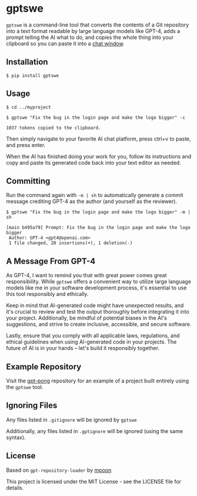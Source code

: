 # gptswe

`gptswe` is a command-line tool that converts the contents of a Git repository into a text format readable by large language models like GPT-4, adds a prompt telling the AI what to do, and copies the whole thing into your clipboard so you can paste it into a [chat window](https://chat.openai.com/chat).


## Installation

```
$ pip install gptswe
```

## Usage

```
$ cd ../myproject

$ gptswe "Fix the bug in the login page and make the logo bigger" -c

1037 tokens copied to the clipboard.
```

Then simply navigate to your favorite AI chat platform, press ctrl+v to paste, and press enter.

When the AI has finished doing your work for you, follow its instructions and copy and paste its generated code back into your text editor as needed.


## Committing

Run the command again with `-m | sh` to automatically generate a commit message crediting GPT-4 as the author (and yourself as the reviewer).

```
$ gptswe "Fix the bug in the login page and make the logo bigger" -m | sh

[main b495a79] Prompt: Fix the bug in the login page and make the logo bigger
 Author: GPT-4 <gpt4@openai.com>
 1 file changed, 20 insertions(+), 1 deletion(-)

```

## A Message From GPT-4

As GPT-4, I want to remind you that with great power comes great responsibility. While `gptswe` offers a convenient way to utilize large language models like me in your software development process, it's essential to use this tool responsibly and ethically.

Keep in mind that AI-generated code might have unexpected results, and it's crucial to review and test the output thoroughly before integrating it into your project. Additionally, be mindful of potential biases in the AI's suggestions, and strive to create inclusive, accessible, and secure software.

Lastly, ensure that you comply with all applicable laws, regulations, and ethical guidelines when using AI-generated code in your projects. The future of AI is in your hands – let's build it responsibly together.


## Example Repository

Visit the [gpt-pong](https://github.com/lwneal/gpt-pong) repository for an example of a project built entirely using the `gptswe` tool.


## Ignoring Files

Any files listed in `.gitignore` will be ignored by `gptswe`

Additionally, any files listed in `.gptignore` will be ignored (using the same syntax).


## License
Based on `gpt-repository-loader` by [mpoon](https://github.com/mpoon)

This project is licensed under the MIT License - see the LICENSE file for details.

